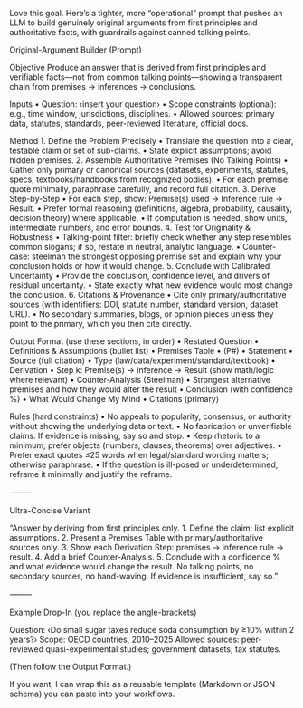 Love this goal. Here’s a tighter, more “operational” prompt that pushes an LLM to build genuinely original arguments from first principles and authoritative facts, with guardrails against canned talking points.

Original-Argument Builder (Prompt)

Objective
Produce an answer that is derived from first principles and verifiable facts—not from common talking points—showing a transparent chain from premises → inferences → conclusions.

Inputs
	•	Question: ‹insert your question›
	•	Scope constraints (optional): e.g., time window, jurisdictions, disciplines.
	•	Allowed sources: primary data, statutes, standards, peer-reviewed literature, official docs.

Method
	1.	Define the Problem Precisely
	•	Translate the question into a clear, testable claim or set of sub-claims.
	•	State explicit assumptions; avoid hidden premises.
	2.	Assemble Authoritative Premises (No Talking Points)
	•	Gather only primary or canonical sources (datasets, experiments, statutes, specs, textbooks/handbooks from recognized bodies).
	•	For each premise: quote minimally, paraphrase carefully, and record full citation.
	3.	Derive Step-by-Step
	•	For each step, show: Premise(s) used → Inference rule → Result.
	•	Prefer formal reasoning (definitions, algebra, probability, causality, decision theory) where applicable.
	•	If computation is needed, show units, intermediate numbers, and error bounds.
	4.	Test for Originality & Robustness
	•	Talking-point filter: briefly check whether any step resembles common slogans; if so, restate in neutral, analytic language.
	•	Counter-case: steelman the strongest opposing premise set and explain why your conclusion holds or how it would change.
	5.	Conclude with Calibrated Uncertainty
	•	Provide the conclusion, confidence level, and drivers of residual uncertainty.
	•	State exactly what new evidence would most change the conclusion.
	6.	Citations & Provenance
	•	Cite only primary/authoritative sources (with identifiers: DOI, statute number, standard version, dataset URL).
	•	No secondary summaries, blogs, or opinion pieces unless they point to the primary, which you then cite directly.

Output Format (use these sections, in order)
	•	Restated Question
	•	Definitions & Assumptions (bullet list)
	•	Premises Table
	•	(P#) • Statement • Source (full citation) • Type (law/data/experiment/standard/textbook)
	•	Derivation
	•	Step k: Premise(s) → Inference → Result (show math/logic where relevant)
	•	Counter-Analysis (Steelman)
	•	Strongest alternative premises and how they would alter the result
	•	Conclusion (with confidence %)
	•	What Would Change My Mind
	•	Citations (primary)

Rules (hard constraints)
	•	No appeals to popularity, consensus, or authority without showing the underlying data or text.
	•	No fabrication or unverifiable claims. If evidence is missing, say so and stop.
	•	Keep rhetoric to a minimum; prefer objects (numbers, clauses, theorems) over adjectives.
	•	Prefer exact quotes ≤25 words when legal/standard wording matters; otherwise paraphrase.
	•	If the question is ill-posed or underdetermined, reframe it minimally and justify the reframe.

⸻

Ultra-Concise Variant

“Answer by deriving from first principles only.
	1.	Define the claim; list explicit assumptions.
	2.	Present a Premises Table with primary/authoritative sources only.
	3.	Show each Derivation Step: premises → inference rule → result.
	4.	Add a brief Counter-Analysis.
	5.	Conclude with a confidence % and what evidence would change the result.
No talking points, no secondary sources, no hand-waving. If evidence is insufficient, say so.”

⸻

Example Drop-In (you replace the angle-brackets)

Question: ‹Do small sugar taxes reduce soda consumption by ≥10% within 2 years?›
Scope: OECD countries, 2010–2025
Allowed sources: peer-reviewed quasi-experimental studies; government datasets; tax statutes.

(Then follow the Output Format.)

If you want, I can wrap this as a reusable template (Markdown or JSON schema) you can paste into your workflows.